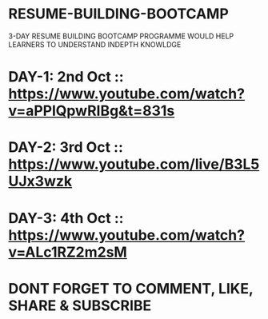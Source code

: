 # RESUME-BUILDING-BOOTCAMP
3-DAY RESUME BUILDING BOOTCAMP PROGRAMME WOULD HELP LEARNERS TO UNDERSTAND INDEPTH KNOWLDGE 





# DAY-1: 2nd Oct :: https://www.youtube.com/watch?v=aPPlQpwRIBg&t=831s
# DAY-2: 3rd Oct :: https://www.youtube.com/live/B3L5UJx3wzk
# DAY-3: 4th Oct :: https://www.youtube.com/watch?v=ALc1RZ2m2sM

# DONT FORGET TO COMMENT, LIKE, SHARE & SUBSCRIBE

